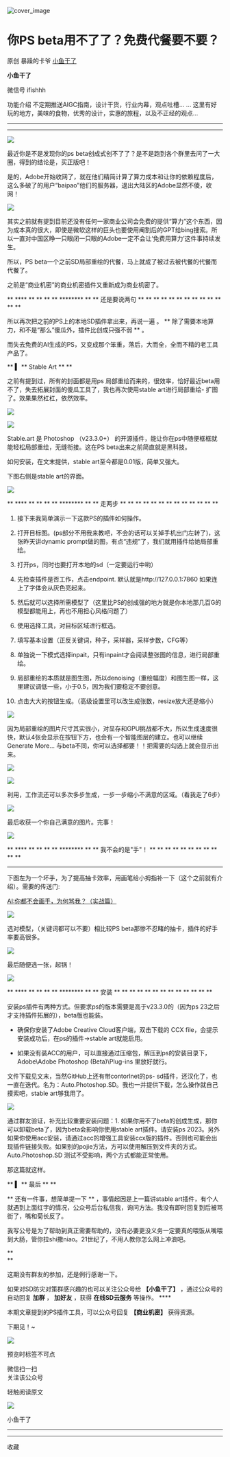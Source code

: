 ![cover_image](https://mmbiz.qpic.cn/sz_mmbiz_jpg/fY8ibThH1At5z5Qs12weF01BLHibHmOG50QEp7co37o3TAEYOkibFS7Bgb4oaI2YQw4CQEwJy0gZ2muCS71AZzU3Q/0?wx_fmt=jpeg)

#  你PS beta用不了了？免费代餐要不要？

原创  暴躁的卡爷  [ 小鱼干了 ](javascript:void\(0\);)

**小鱼干了**

微信号  ifishhh

功能介绍  不定期推送AIGC指南，设计干货，行业内幕，观点吐槽... ... 这里有好玩的地方，美味的食物，优秀的设计，实惠的旅程，以及不正经的观点...

__ __

__ _ _

![](https://mmbiz.qpic.cn/sz_mmbiz_png/fY8ibThH1At5z5Qs12weF01BLHibHmOG50wI0klFDFRQn4oNLIL9iaMzakSQXDo7SPnT0tt9LZRmrWS7phAbibz4kA/640?wx_fmt=png)

最近你是不是发现你的ps beta创成式创不了了？是不是跑到各个群里去问了一大圈，得到的结论是，买正版吧！

是的，Adobe开始收网了，就在他们精简计算了算力成本和让你的依赖程度后，这么多破了的用户“baipao”他们的服务器，退出大陆区的Adobe显然不傻，收网！  

![](https://mmbiz.qpic.cn/sz_mmbiz_jpg/fY8ibThH1At5z5Qs12weF01BLHibHmOG50q3XYuplAX4HXNskV3QUQYresKE6MJqaKrLsCSNticgfWnBTKgfl7uRg/640?wx_fmt=jpeg)

其实之前就有提到目前还没有任何一家商业公司会免费的提供“算力”这个东西，因为成本真的很大，即使是微软这样的巨头也要使用阉割后的GPT给bing搜索。所以一直对中国区睁一只眼闭一只眼的Adobe一定不会让‘免费用算力’这件事持续发生。  

所以，PS beta一个之前SD局部重绘的代餐，马上就成了被过去被代餐的代餐而代餐了。

之前是“商业机密”的商业机密插件又重新成为商业机密了。

  

** **** ** ** ** ** ******** ** ** 还是要说两句  ** ** ** ** ** ** ** ** ** ** ** **
**

所以再次把之前的PS上的本地SD插件拿出来，再说一遍  。  ** 除了需要本地算力，和不是“那么”傻瓜外，插件比创成只强不弱  ** 。

而失去免费的AI生成的PS，又变成那个笨重，落后，大而全，全而不精的老工具产品了。

  

** **▍** ** Stable Art  ** **

之前有提到过，所有的封面都是用ps 局部重绘而来的，很效率，恰好最近beta用不了，失去拓展封面的傻瓜工具了，我也再次使用stable art进行局部重绘-
扩图了。效果果然杠杠，依然效率。

![](https://mmbiz.qpic.cn/sz_mmbiz_png/fY8ibThH1At5z5Qs12weF01BLHibHmOG50Wyn7iaX1ABOiaxR8stWUek8mdptc2or91jHz1lMqGdDjMtpa2tnA9qqw/640?wx_fmt=png)

![](https://mmbiz.qpic.cn/sz_mmbiz_png/fY8ibThH1At5z5Qs12weF01BLHibHmOG504d6Oq4khNd8FmUrpjicFFurtgBLn3eGiaN0pdGa80oiaqiaBYJanZWlfzA/640?wx_fmt=png)

Stable.art 是 Photoshop （v23.3.0+） 的开源插件，能让你在ps中随便框框就能轻松局部重绘，无缝衔接。这在PS
beta出来之前简直就是黑科技。

如何安装，在文末提供，stable art至今都是0.01版，简单又强大。  

下图右侧是stable art的界面。

![](https://mmbiz.qpic.cn/sz_mmbiz_png/fY8ibThH1At4ZicUdFGicslK0jWibrMVLDf7IsXV1zuY0DfyHAfGNSkAWSEhe6XtLFkGyfLw8iaAfHFdJia1ECrJIIMQ/640?wx_fmt=png)

** **** ** ** ** ** ******** ** ** 走两步  ** ** ** ** ** ** ** ** ** ** ** ** **

  1. 接下来我简单演示一下这款PS的插件如何操作。 
  2. 打开目标图。(ps部分不用我来教吧，不会的话可以关掉手机出门左转了)，这张昨天讲dynamic prompt做的图，有点“违规”了，我们就用插件给她局部重绘。 
  3. 打开ps，同时也要打开本地的sd（一定要运行中哟） 
  4. 先检查插件是否工作，点击endpoint. 默认就是http://127.0.0.1:7860 如果连上了字体会从灰色亮起来。   

  5. 然后就可以选择所需模型了（这里比PS的创成强的地方就是你本地那几百G的模型都能用上，再也不用担心风格问题了） 
  6. 使用选择工具，对目标区域进行框选。 
  7. 填写基本设置（正反关键词，种子，采样器，采样步数，CFG等） 
  8. 单独说一下模式选择inpait，只有inpaint才会阅读整张图的信息，进行局部重绘。 
  9. 局部重绘的本质就是图生图，所以denoising（重绘幅度）和图生图一样，这里建议调低一些，小于0.5，因为我们要稳定不要创意。 
  10. 点击大大的按钮生成。（高级设置里可以改生成张数，resize放大还是缩小） 

![](https://mmbiz.qpic.cn/sz_mmbiz_png/fY8ibThH1At4ZicUdFGicslK0jWibrMVLDf7Zxup5vgUEslIkuHPFUej7QsfFqiab4awCu166nssbAriaNFibypf2WS2g/640?wx_fmt=png)

因为局部重绘的图片尺寸其实很小，对显存和GPU挑战都不大，所以生成速度很快，默认4张会显示在按钮下方，也会有一个智能图层的建立。也可以继续Generate
More... 与beta不同，你可以选择都要！！把需要的勾选上就会显示出来。

![](https://mmbiz.qpic.cn/sz_mmbiz_jpg/fY8ibThH1At5VzM106XKPibmQic8s6nMP60PmepicytPky2E0iam8sSFv7pT1p6ibkHMLcIqEX7SY8QaR5h4acwCEo0w/640?wx_fmt=jpeg)

  

![](https://mmbiz.qpic.cn/sz_mmbiz_jpg/fY8ibThH1At5VzM106XKPibmQic8s6nMP60FxjCUmRKK3IUD4QSiaaIfzd6lKSC4Xnqtdlibg0Aich5TibOB6lJ4yib0Hw/640?wx_fmt=jpeg)

利用，工作流还可以多次多步生成，一步一步缩小不满意的区域。（看我走了6步）

![](https://mmbiz.qpic.cn/sz_mmbiz_png/fY8ibThH1At5VzM106XKPibmQic8s6nMP60ouwmYib3cbwITJGib6xVYE49pAVPGghYbGONEARkoO691VBB3Fsmm8Kg/640?wx_fmt=png)

最后收获一个你自己满意的图片。完事！

![](https://mmbiz.qpic.cn/sz_mmbiz_png/fY8ibThH1At4ZicUdFGicslK0jWibrMVLDf7p0XYYq8ebWewmXjOBm1O3BQkBxTNiaDPZK0TjvTLGBLUgVRL5kG0Xwg/640?wx_fmt=png)

** **** ** ** ** ** ******** ** ** 我不会的是"手"！  ** ** ** ** ** ** ** ** ** ** **
** **

下图左为一个坏手，为了提高抽卡效率，用画笔给小拇指补一下（这个之前就有介绍）。需要的传送门:

[ AI:你都不会画手，为何骂我？（实战篇）
](http://mp.weixin.qq.com/s?__biz=MzIxNDU3MzkxOA==&mid=2247485357&idx=1&sn=adb3c961e17ffda4ebc6c2fa4e3305f3&chksm=97a4319ca0d3b88a53465d6486863d7a448b35e38ee7e3fc9b4daa970516095b73403ef1bbd3&scene=21#wechat_redirect)
>>  

![](https://mmbiz.qpic.cn/sz_mmbiz_png/fY8ibThH1At5VzM106XKPibmQic8s6nMP60bzg7Z4Ed3Uiadjnu1MQALQTgfbenT55a78AfbI4KCXbr5NZ33rLpF5g/640?wx_fmt=png)

选对模型，（关键词都可以不要）相比较PS beta那惨不忍睹的抽卡，插件的好手率要高很多。

![](https://mmbiz.qpic.cn/sz_mmbiz_png/fY8ibThH1At5VzM106XKPibmQic8s6nMP60tun7UCxoQNa7J8pWGAaMFBljlfk2NibQQ3iaPl42O0r8Qogd2SKzD6Yg/640?wx_fmt=png)

最后随便选一张，起锅！

![](https://mmbiz.qpic.cn/sz_mmbiz_png/fY8ibThH1At4ZicUdFGicslK0jWibrMVLDf7dj6UKzM2FpqicCiafGic0edYxt6AuxO1E3sBtglyicwlrdJajLNcZMbQAw/640?wx_fmt=png)

  

** **** ** ** ** ** ******** ** ** 安装  ** ** ** ** ** ** ** ** ** ** ** ** **

安装ps插件有两种方式。但要求ps的版本需要是高于v23.3.0的（因为ps 23之后才支持插件拓展的），beta版也能装。

  * 确保你安装了Adobe Creative Cloud客户端，双击下载的 CCX file，会提示安装成功后，在ps的插件->stable art就能启用。 

  * 如果没有装ACC的用户，可以直接通过压缩包，解压到ps的安装目录下，Adobe\Adobe Photoshop (Beta)\Plug-ins 里放好就行。 

文件下载见文末，当然GitHub上还有带contorlnet的ps-
sd插件，还汉化了，也一直在迭代。名为：Auto.Photoshop.SD。我也一并提供下载，怎么操作就自己摸索吧，stable art够我用了。  

![](https://mmbiz.qpic.cn/sz_mmbiz_png/fY8ibThH1At5VzM106XKPibmQic8s6nMP601iabZ3H65mhO1EAqlnUiaGYCKVOPRx8uyc7ZGWgwbMEToySdr0J6Mzzg/640?wx_fmt=png)

通过群友验证，补充比较重要安装问题：1. 如果你用不了beta的创成生成，那你可以卸载beta了，因为beta会影响你使用stable
art插件。请安装ps
2023。另外如果你使用acc安装，请通过acc的增强工具安装ccx版的插件。否则也可能会出现插件链接失败。如果别的pojie方法，方可以使用解压到文件夹的方式。Auto.Photoshop.SD
测试不受影响，两个方式都能正常使用。

那这篇就这样。

  

** **▍** ** 最后  ** **

** 还有一件事，想简单提一下  ** ，事情起因是上一篇讲stable
art插件，有个人就遇到上面红字的情况，公众号后台私信我，询问方法。我没有即时回复到后被骂街了，嘴和菊长反了。  

我写公号是为了帮助到真正需要帮助的，没有必要更没义务一定要真的喂饭从嘴喂到大肠，管你拉shi撒niao。21世纪了，不用人教你怎么网上冲浪吧。  

**  
**

这期没有群友的参加，还是例行感谢一下。

如果对SD防灾对策群感兴趣的也可以关注公众号给 **【小鱼干了】** ，通过公众号的自动回复 **加群** ， **加好友** ，获得
**在线SD云服务** 等操作。  ****

本期文章提到的PS插件工具，可以公众号回复  **【商业机密】** 获得资源。

下期见！~

  

![](https://mmbiz.qpic.cn/sz_mmbiz_png/fY8ibThH1At5wtvRxKRkN4GWicE93NRia42mINp8NB5HRDKfsnj48CgOiaReyfq5NjYNzTyq80PiczoianApmUnpTsNA/640?wx_fmt=png&wxfrom=5&wx_lazy=1&wx_co=1)

预览时标签不可点

微信扫一扫  
关注该公众号



轻触阅读原文

![](http://mmbiz.qpic.cn/sz_mmbiz_png/fY8ibThH1At6iciciaKY5WZ4ib8CVibVnVHRJwGj6ksg7fk0tzTMuLPsvptv6zswtKfCLNFwYr9aIBGkjiaYGBWtibwnOQ/0?wx_fmt=png)

小鱼干了







****



****



  收藏

